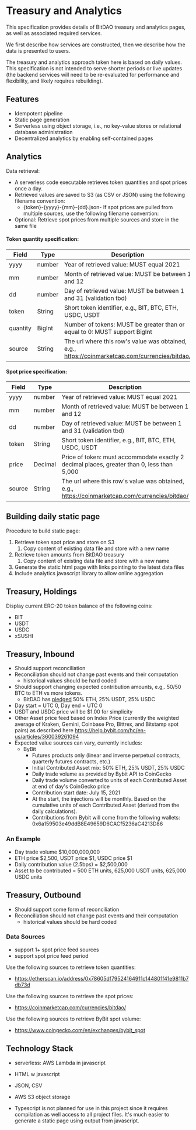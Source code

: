 # Treasury and Analytics

This specification provides details of BitDAO treasury and analytics pages, as well as associated
required services.

We first describe how services are constructed, then we describe how the data is presented to users.

The treasury and analytics approach taken here is based on daily values. This specification is not
intended to serve shorter periods or live updates (the backend services will need to be re-evaluated
for performance and flexibility, and likely requires rebuilding).

## Features

- Idempotent pipeline
- Static page generation
- Serverless using object storage, i.e., no key-value stores or relational database administration
- Decentralized analytics by enabling self-contained pages

## Analytics

Data retrieval:

- A serverless code executable retrieves token quantities and spot prices once a day.
- Retrieved values are saved to S3 (as CSV or JSON) using the following filename convention:
    - {token}-{yyyy}-{mm}-{dd}.json- If spot prices are pulled from multiple sources, use the
      following filename convention:
- Optional: Retrieve spot prices from multiple sources and store in the same file

#### Token quantity specification:

| Field | Type | Description |
| ---- | ---- | ---- |
| yyyy | number | Year of retrieved value: MUST equal 2021 | 
| mm | number | Month of retrieved value: MUST be between 1 and 12 | 
| dd | number | Day of retrieved value: MUST be between 1 and 31 (validation tbd) |
| token | String | Short token identifier, e.g., BIT, BTC, ETH, USDC, USDT | 
| quantity | BigInt | Number of tokens: MUST be greater than or equal to 0: MUST support BigInt |
| source | String | The url where this row's value was obtained, e.g., https://coinmarketcap.com/currencies/bitdao/ | 

#### Spot price specification:

| Field | Type | Description |
| ---- | ---- | ---- |
| yyyy | number | Year of retrieved value: MUST equal 2021 |
| mm | number | Month of retrieved value: MUST be between 1 and 12 |
| dd | number | Day of retrieved value: MUST be between 1 and 31 (validation tbd) |
| token | String | Short token identifier, e.g., BIT, BTC, ETH, USDC, USDT |
| price | Decimal | Price of token: must accommodate exactly 2 decimal places, greater than 0, less than 5,000 |
| source | String | The url where this row's value was obtained, e.g., https://coinmarketcap.com/currencies/bitdao/ | 

## Building daily static page

Procedure to build static page:

1. Retrieve token spot price and store on S3
   1. Copy content of existing data file and store with a new name
2. Retrieve token amounts from BitDAO treasury
    1. Copy content of existing data file and store with a new name
3. Generate the static html page with links pointing to the latest data files
4. Include analytics javascript library to allow online aggregation 

## Treasury, Holdings

Display current ERC-20 token balance of the following coins:

- BIT
- USDT
- USDC
- xSUSHI

## Treasury, Inbound

- Should support reconciliation
- Reconciliation should not change past events and their computation
    - historical values should be hard coded
- Should support changing expected contribution amounts, e.g,. 50/50 BTC to ETH vs more tokens.
    - BitDAO has [pledged](https://docs.bitdao.io/partners/bybit-pledge) 50% ETH, 25% USDT, 25% USDC
- Day start = UTC 0, Day end = UTC 0
- USDT and USDC price will be $1.00 for simplicity
- Other Asset price feed based on Index Price (currently the weighted average of Kraken, Gemini,
  Coinbase Pro, Bittrex, and Bitstamp spot pairs) as described
  here https://help.bybit.com/hc/en-us/articles/360039261094
- Expected value sources can vary, currently includes:
    - ByBit
        - Futures products only (linear and inverse perpetual contracts, quarterly futures
          contracts, etc.)
        - Initial Contributed Asset mix: 50% ETH, 25% USDT, 25% USDC
        - Daily trade volume as provided by Bybit API to CoinGecko
        - Daily trade volume converted to units of each Contributed Asset at end of day's CoinGecko
          price
        - Contribution start date: July 15, 2021
        - At the start, the injections will be monthly. Based on the cumulative units of each
          Contributed Asset (derived from the daily calculations).
        - Contributions from Bybit will come from the following wallets:
          0x6a159503e49ddB8E49659D6CACf5236aC4213D86

### An Example

- Day trade volume $10,000,000,000
- ETH price $2,500, USDT price $1, USDC price $1
- Daily contribution value (2.5bps) = $2,500,000
- Asset to be contributed = 500 ETH units, 625,000 USDT units, 625,000 USDC units

## Treasury, Outbound

- Should support some form of reconciliation
- Reconciliation should not change past events and their computation
    - historical values should be hard coded

### Data Sources

- support 1+ spot price feed sources
- support spot price feed period

Use the following sources to retrieve token quantities:

- https://etherscan.io/address/0x78605df79524164911c144801f41e9811b7db73d

Use the following sources to retrieve the spot prices:

- https://coinmarketcap.com/currencies/bitdao/

Use the following sources to retrieve ByBit spot volume:

- https://www.coingecko.com/en/exchanges/bybit_spot

## Technology Stack

- serverless: AWS Lambda in javascript
- HTML w javascript
- JSON, CSV
- AWS S3 object storage

- Typescript is not planned for use in this project since it requires compilation as well access to
  all project files. It's much easier to generate a static page using output from javascript. 